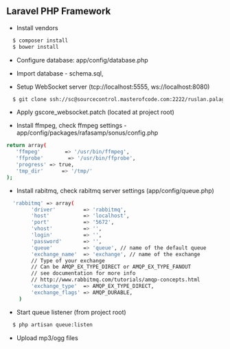 ## Laravel PHP Framework

* Install vendors
```sh
  $ composer install
  $ bower install
```
* Configure database: app/config/database.php

* Import database - schema.sql,

* Setup WebSocket server (tcp://localhost:5555, ws://localhost:8080)

```sh
  $ git clone ssh://sc@sourcecontrol.masterofcode.com:2222/ruslan.palagin/gscore_websocket.git
```

* Apply gscore_websocket.patch (located at project root)

* Install ffmpeg, check ffmpeg settings - app/config/packages/rafasamp/sonus/config.php
```sh
return array(
   'ffmpeg'		   => '/usr/bin/ffmpeg',
   'ffprobe'        => '/usr/bin/ffprobe',
   'progress' => true,
   'tmp_dir'      => '/tmp/'
);
```

* Install rabitmq, check rabitmq server settings (app/config/queue.php)
```sh
  'rabbitmq' => array(
        'driver'         => 'rabbitmq',
        'host'           => 'localhost',
        'port'           => '5672',
        'vhost'          => '',
        'login'          => '',
        'password'       => '',
        'queue'          => 'queue', // name of the default queue
        'exchange_name'  => 'exchange', // name of the exchange
        // Type of your exchange
        // Can be AMQP_EX_TYPE_DIRECT or AMQP_EX_TYPE_FANOUT
        // see documentation for more info
        // http://www.rabbitmq.com/tutorials/amqp-concepts.html
        'exchange_type'  => AMQP_EX_TYPE_DIRECT,
        'exchange_flags' => AMQP_DURABLE,
    )
```
* Start queue listener (from project root)
```sh
  $ php artisan queue:listen
```

* Upload mp3/ogg files
